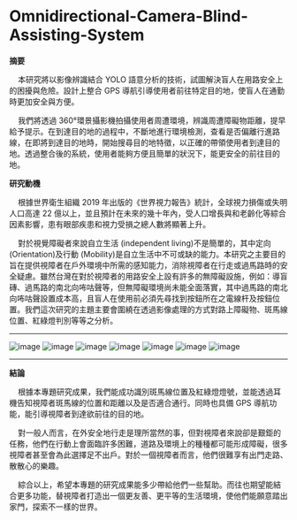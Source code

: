 # Omnidirectional-Camera-Blind-Assisting-System
**摘要**
  
&nbsp;&nbsp;&nbsp;&nbsp;本研究將以影像辨識結合 YOLO 語意分析的技術，試圖解決盲人在用路安全上的困擾與危險。設計上整合 GPS 導航引導使用者前往特定目的地，使盲人在通勤時更加安全與方便。
  
&nbsp;&nbsp;&nbsp;&nbsp;我們將透過 360°環景攝影機拍攝使用者周遭環境，辨識周遭障礙物距離，提早給予提示。在到達目的地的過程中，不斷地進行環境檢測，查看是否偏離行進路線，在即將到達目的地時，開始搜尋目的地特徵，以正確的帶領使用者到達目的地。透過整合後的系統，使用者能夠方便且簡單的狀況下，能更安全的前往目的地。  
  
  
**研究動機**
  
&nbsp;&nbsp;&nbsp;&nbsp;根據世界衛生組織 2019 年出版的《世界視力報告》統計，全球視力損傷或失明人口高達 22 億以上，並且預計在未來的幾十年內，受人口增長與和老齡化等綜合因素影響，患有眼部疾患和視力受損之總人數將顯著上升。
  
&nbsp;&nbsp;&nbsp;&nbsp;對於視覺障礙者來說自立生活 (independent living)不是簡單的，其中定向(Orientation)及行動 (Mobility)是自立生活中不可或缺的能力。本研究之主要目的旨在提供視障者在戶外環境中所需的感知能力，消除視障者在行走或過馬路時的安全疑慮。雖然台灣在對於視障者的用路安全上設有許多的無障礙設施，例如：導盲磚、過馬路的南北向咘咕聲等，但無障礙環境尚未能全面落實，其中過馬路的南北向咘咕聲設置成本高，且盲人在使用前必須先尋找到按鈕所在之電線杆及按鈕位置。我們這次研究的主題主要會圍繞在透過影像處理的方式對路上障礙物、斑馬線位置、紅綠燈判別等等之分析。

***
![image](https://user-images.githubusercontent.com/80950594/190840187-28bd8da3-7cb3-444b-aae3-85f6fc8daa36.png)
![image](https://user-images.githubusercontent.com/80950594/190840196-97f43b2d-38f7-4d5b-ba8c-c1004c162554.png)
![image](https://user-images.githubusercontent.com/80950594/190840200-ec10a23e-6833-4f32-9b33-05fbcf9a0fe2.png)
![image](https://user-images.githubusercontent.com/80950594/190840206-b6a2c4c5-502c-4ca3-8058-f4efc2b525a8.png)
![image](https://user-images.githubusercontent.com/80950594/190840211-5bdf086a-7f3d-4c8a-be27-5c2c58e4a4c1.png)
![image](https://user-images.githubusercontent.com/80950594/190840214-24eeee44-21fe-470f-8687-b0fb3f91a8f5.png)
![image](https://user-images.githubusercontent.com/80950594/190840249-022652cb-ecd4-43c2-b6dd-eba76e420a34.png)

***  
**結論**
  
&nbsp;&nbsp;&nbsp;&nbsp;根據本專題研究成果，我們能成功識別斑馬線位置及紅綠燈燈號，並能透過耳機告知視障者斑馬線的位置和距離以及是否適合通行。同時也具備 GPS 導航功能，能引導視障者到達欲前往的目的地。
  
&nbsp;&nbsp;&nbsp;&nbsp;對一般人而言，在外安全地行走是理所當然的事，但對視障者來說卻是艱鉅的任務，他們在行動上會面臨許多困難，道路及環境上的種種都可能形成障礙，很多視障者甚至會為此選擇足不出戶。對於一個視障者而言，他們很難享有出門走路、散散心的樂趣。

&nbsp;&nbsp;&nbsp;&nbsp;綜合以上，希望本專題的研究成果能多少帶給他們一些幫助。而往也期望能結合更多功能，替視障者打造出一個更友善、更平等的生活環境，使他們能願意踏出家門，探索不一樣的世界。
